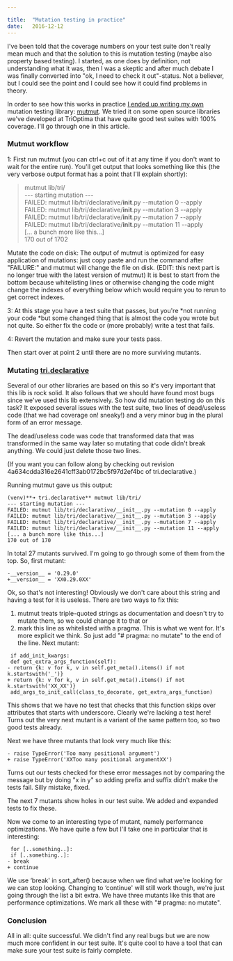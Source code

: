 ```yaml
---

title:	"Mutation testing in practice"
date:	2016-12-12
---
```


I've been told that the coverage numbers on your test suite don't really mean much and that the solution to this is mutation testing (maybe also property based testing). I started, as one does by definition, not understanding what it was, then I was a skeptic and after much debate I was finally converted into "ok, I need to check it out"-status. Not a believer, but I could see the point and I could see how it could find problems in theory.

In order to see how this works in practice [I ended up writing my own](https://hackernoon.com/mutmut-a-python-mutation-testing-system-9b9639356c78#.p9qtf0ruz) mutation testing library: [mutmut](https://github.com/boxed/mutmut). We tried it on some open source libraries we've developed at TriOptima that have quite good test suites with 100% coverage. I'll go through one in this article.

### Mutmut workflow

1: First run mutmut (you can ctrl+c out of it at any time if you don't want to wait for the entire run). You'll get output that looks something like this (the very verbose output format has a point that I'll explain shortly):

> mutmut lib/tri/  
--- starting mutation ---  
FAILED: mutmut lib/tri/declarative/__init__.py --mutation 0 --apply  
FAILED: mutmut lib/tri/declarative/__init__.py --mutation 3 --apply  
FAILED: mutmut lib/tri/declarative/__init__.py --mutation 7 --apply  
FAILED: mutmut lib/tri/declarative/__init__.py --mutation 11 --apply  
[... a bunch more like this...]  
170 out of 1702

Mutate the code on disk: The output of mutmut is optimized for easy application of mutations: just copy paste and run the command after "FAILURE:" and mutmut will change the file on disk. (EDIT: this next part is no longer true with the latest version of mutmut) It is best to start from the bottom because whitelisting lines or otherwise changing the code might change the indexes of everything below which would require you to rerun to get correct indexes.

3: At this stage you have a test suite that passes, but you're *not running your code *but some changed thing that is almost the code you wrote but not quite. So either fix the code or (more probably) write a test that fails.

4: Revert the mutation and make sure your tests pass.

Then start over at point 2 until there are no more surviving mutants.

### Mutating [tri.declarative](https://github.com/trioptima/tri.declarative/)

Several of our other libraries are based on this so it's very important that this lib is rock solid. It also follows that we should have found most bugs since we've used this lib extensively. So how did mutation testing do on this task? It exposed several issues with the test suite, two lines of dead/useless code (that we had coverage on! sneaky!) and a very minor bug in the plural form of an error message.

The dead/useless code was code that transformed data that was transformed in the same way later so mutating that code didn't break anything. We could just delete those two lines.

(If you want you can follow along by checking out revision 4a634cdda316e2641cff3ab0172bc5f97d2ef4bc of tri.declarative.)

Running mutmut gave us this output:

```
(venv)**➜ tri.declarative** mutmut lib/tri/  
--- starting mutation ---  
FAILED: mutmut lib/tri/declarative/__init__.py --mutation 0 --apply  
FAILED: mutmut lib/tri/declarative/__init__.py --mutation 3 --apply  
FAILED: mutmut lib/tri/declarative/__init__.py --mutation 7 --apply  
FAILED: mutmut lib/tri/declarative/__init__.py --mutation 11 --apply  
[... a bunch more like this...]  
170 out of 170
```

In total 27 mutants survived. I'm going to go through some of them from the top. So, first mutant:

```
-__version__ = '0.29.0'  
+__version__ = 'XX0.29.0XX'
```

Ok, so that's not interesting! Obviously we don't care about this string and having a test for it is useless. There are two ways to fix this:

1. mutmut treats triple-quoted strings as documentation and doesn't try to mutate them, so we could change it to that or
2. mark this line as whitelisted with a pragma. This is what we went for. It's more explicit we think. So just add "# pragma: no mutate" to the end of the line.
Next mutant:

```
 if add_init_kwargs:  
 def get_extra_args_function(self):  
- return {k: v for k, v in self.get_meta().items() if not k.startswith('_')}  
+ return {k: v for k, v in self.get_meta().items() if not k.startswith('XX_XX')}  
 add_args_to_init_call(class_to_decorate, get_extra_args_function)
```

This shows that we have no test that checks that this function skips over attributes that starts with underscore. Clearly we're lacking a test here! Turns out the very next mutant is a variant of the same pattern too, so two good tests already.

Next we have three mutants that look very much like this:

```
- raise TypeError('Too many positional argument')  
+ raise TypeError('XXToo many positional argumentXX')
```
Turns out our tests checked for these error messages not by comparing the message but by doing "x in y" so adding prefix and suffix didn't make the tests fail. Silly mistake, fixed.

The next 7 mutants show holes in our test suite. We added and expanded tests to fix these.

Now we come to an interesting type of mutant, namely performance optimizations. We have quite a few but I'll take one in particular that is interesting:

```
 for [..something..]:  
 if [..something..]:  
- break  
+ continue
```
We use ‘break' in sort_after() because when we find what we're looking for we can stop looking. Changing to ‘continue' will still work though, we're just going through the list a bit extra. We have three mutants like this that are performance optimizations. We mark all these with "# pragma: no mutate".

### Conclusion

All in all: quite successful. We didn't find any real bugs but we are now much more confident in our test suite. It's quite cool to have a tool that can make sure your test suite is fairly complete.

